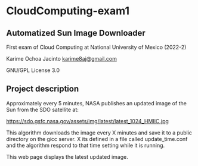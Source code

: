 # CloudComputing-exam1
## Automatized Sun Image Downloader
First exam of Cloud Computing at National University of Mexico (2022-2)

Karime Ochoa Jacinto karime8aj@gmail.com

GNU/GPL License 3.0
## Project description
Approximately every 5 minutes, NASA publishes an updated image of the Sun from the SDO satellite at:

https://sdo.gsfc.nasa.gov/assets/img/latest/latest_1024_HMIIC.jpg

This algorithm downloads the image every X minutes and save it to a public directory on the gicc server. X its defined in a file called update_time.conf and the algorithm respond to that time setting while it is running.

This web page displays the latest updated image.
